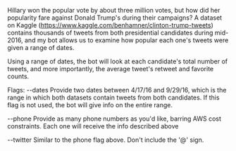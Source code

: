 Hillary won the popular vote by about three million votes, but how did her popularity fare against Donald Trump's during their campaigns? A dataset on Kaggle (https://www.kaggle.com/benhamner/clinton-trump-tweets) contains thousands of tweets from both presidential candidates during mid-2016, and my bot allows us to examine how popular each one's tweets were given a range of dates.

Using a range of dates, the bot will look at each candidate's total number of tweets, and more importantly, the average tweet's retweet and favorite counts.

Flags:
--dates
Provide two dates between 4/17/16 and 9/29/16, which is the range in which both datasets contain tweets from both candidates. If this flag is not used, the bot will give info on the entire range.

--phone
Provide as many phone numbers as you'd like, barring AWS cost constraints. Each one will receive the info described above

--twitter
Similar to the phone flag above. Don't include the '@' sign.